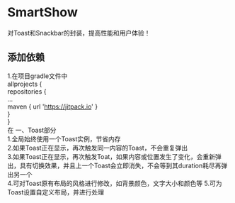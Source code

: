 # SmartShow
对Toast和Snackbar的封装，提高性能和用户体验！<br/>
## 添加依赖
1.在项目gradle文件中<br/>
allprojects {<br/>
    repositories {<br/>
        ...<br/>
        maven { url 'https://jitpack.io' }<br/>
    }<br/>
}<br/>
在
一、Toast部分<br/>
1.全局始终使用一个Toast实例，节省内存<br/>
2.如果Toast正在显示，再次触发同一内容的Toast，不会重复弹出</br>
3.如果Toast正在显示，再次触发Toat，如果内容或位置发生了变化，会重新弹出，具有切换效果，并且上一个Toast会立即消失，不会等到其duration耗尽再弹出另一个<br/>
4.可对Toast原有布局的风格进行修改，如背景颜色，文字大小和颜色等
5.可为Toast设置自定义布局，并进行处理
